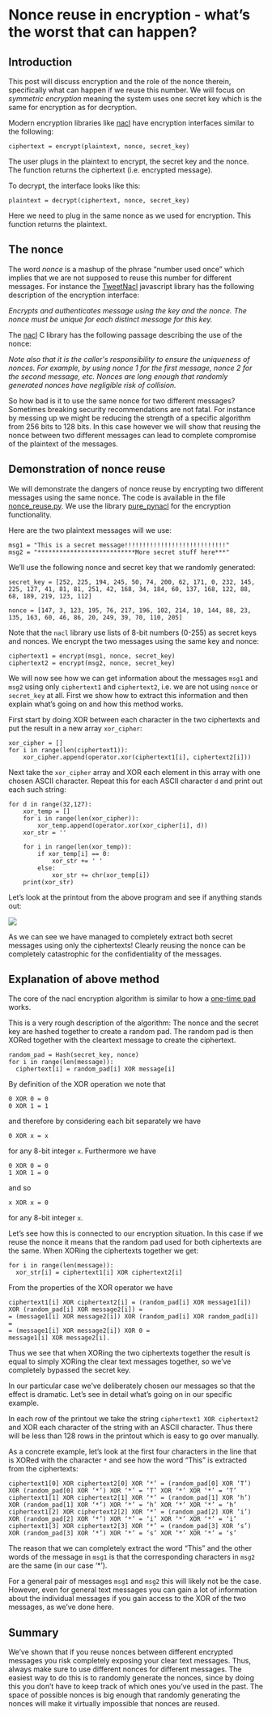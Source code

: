 # Nonce reuse in encryption - what’s the worst that can happen?

## Introduction

This post will discuss encryption and the role of the nonce therein, specifically what can happen if we reuse this number. We will focus on *symmetric encryption* meaning the system uses one secret key which is the same for encryption as for decryption. 

Modern encryption libraries like [nacl](nacl.cr.yp.to) have encryption interfaces similar to the following:

```
ciphertext = encrypt(plaintext, nonce, secret_key)
```

The user plugs in the plaintext to encrypt, the secret key and the nonce. The function returns the ciphertext (i.e. encrypted message).

To decrypt, the interface looks like this:

```
plaintext = decrypt(ciphertext, nonce, secret_key)
```

Here we need to plug in the same nonce as we used for encryption. This function returns the plaintext.

## The nonce

The word *nonce* is a mashup of the phrase “number used once” which implies that we are not supposed to reuse this number for different messages. For instance the [TweetNacl](https://github.com/dchest/tweetnacl-js#naclsecretboxmessage-nonce-key) javascript library has the following description of the encryption interface:

*Encrypts and authenticates message using the key and the nonce. The nonce must be unique for each distinct message for this key.*

The [nacl](http://nacl.cr.yp.to/secretbox.html) C library has the following passage describing the use of the nonce:

*Note also that it is the caller's responsibility to ensure the uniqueness of nonces. For example, by using nonce 1 for the first message, nonce 2 for the second message, etc. Nonces are long enough that randomly generated nonces have negligible risk of collision.*

So how bad is it to use the same nonce for two different messages? Sometimes breaking security recommendations are not fatal. For instance by messing up we might be reducing the strength of a specific algorithm from 256 bits to 128 bits. In this case however we will show that reusing the nonce between two different messages can lead to complete compromise of the plaintext of the messages.

## Demonstration of nonce reuse

We will demonstrate the dangers of nonce reuse by encrypting two different messages using the same nonce. The code is available in the file [nonce_reuse.py](https://github.com/christianlundkvist/blog/blob/master/2021_01_25_nonce_reuse_in_encryption/files/nonce_reuse.py). We use the library [pure_pynacl](https://github.com/jfindlay/pure_pynacl) for the encryption functionality.

Here are the two plaintext messages will we use:

```
msg1 = "This is a secret message!!!!!!!!!!!!!!!!!!!!!!!!!!!!"
msg2 = "***************************More secret stuff here***"
```

We’ll use the following nonce and secret key that we randomly generated:

```
secret_key = [252, 225, 194, 245, 50, 74, 200, 62, 171, 0, 232, 145, 225, 127, 41, 81, 81, 251, 42, 168, 34, 184, 60, 137, 168, 122, 88, 68, 189, 219, 123, 112]

nonce = [147, 3, 123, 195, 76, 217, 196, 102, 214, 10, 144, 88, 23, 135, 163, 60, 46, 86, 20, 249, 39, 70, 110, 205]
```

Note that the `nacl` library use lists of 8-bit numbers (0-255) as secret keys and nonces. We encrypt the two messages using the same key and nonce:

```
ciphertext1 = encrypt(msg1, nonce, secret_key)
ciphertext2 = encrypt(msg2, nonce, secret_key)
```

We will now see how we can get information about the messages `msg1` and `msg2` using only `ciphertext1` and `ciphertext2`, i.e. we are not using `nonce` or `secret_key` at all. First we show how to extract this information and then explain what’s going on and how this method works.

First start by doing XOR between each character in the two ciphertexts and put the result in a new array `xor_cipher`:

```
xor_cipher = []
for i in range(len(ciphertext1)):
    xor_cipher.append(operator.xor(ciphertext1[i], ciphertext2[i]))
```

Next take the `xor_cipher` array and XOR each element in this array with one chosen ASCII character. Repeat this for each ASCII character `d` and print out each such string:

```
for d in range(32,127):
    xor_temp = []
    for i in range(len(xor_cipher)):
        xor_temp.append(operator.xor(xor_cipher[i], d))
    xor_str = ''

    for i in range(len(xor_temp)):
        if xor_temp[i] == 0:
            xor_str += ' '
        else:
            xor_str += chr(xor_temp[i])
    print(xor_str)
```

Let’s look at the printout from the above program and see if anything stands out:

![](https://github.com/christianlundkvist/blog/blob/master/2021_01_25_nonce_reuse_in_encryption/files/program_printout.jpeg?raw=true)

As we can see we have managed to completely extract both secret messages using only the ciphertexts! Clearly reusing the nonce can be completely catastrophic for the confidentiality of the messages.

## Explanation of above method

The core of the nacl encryption algorithm is similar to how a [one-time pad](https://en.wikipedia.org/wiki/One-time_pad?wprov=sfti1) works.

This is a very rough description of the algorithm: The nonce and the secret key are hashed together to create a random pad. The random pad is then XORed together with the cleartext message to create the ciphertext.

```
random_pad = Hash(secret_key, nonce)
for i in range(len(message)):
  ciphertext[i] = random_pad[i] XOR message[i]
```

By definition of the XOR operation we note that

```
0 XOR 0 = 0
0 XOR 1 = 1
```

and therefore by considering each bit separately we have

```
0 XOR x = x
```

for any 8-bit integer `x`. Furthermore we have

```
0 XOR 0 = 0
1 XOR 1 = 0
```

and so 

```
x XOR x = 0
```

for any 8-bit integer `x`.

Let’s see how this is connected to our encryption situation. In this case if we reuse the nonce it means that the random pad used for both ciphertexts are the same. When XORing the ciphertexts together we get:

```
for i in range(len(message)):
  xor_str[i] = ciphertext1[i] XOR ciphertext2[i]
```

From the properties of the XOR operator we have

```
ciphertext1[i] XOR ciphertext2[i] = (random_pad[i] XOR message1[i]) XOR (random_pad[i] XOR message2[i]) =
= (message1[i] XOR message2[i]) XOR (random_pad[i] XOR random_pad[i]) =
= (message1[i] XOR message2[i]) XOR 0 =
message1[i] XOR message2[i].
```

Thus we see that when XORing the two ciphertexts together the result is equal to simply XORing the clear text messages together, so we’ve completely bypassed the secret key.

In our particular case we’ve deliberately chosen our messages so that the effect is dramatic. Let’s see in detail what’s going on in our specific example.

In each row of the printout we take the string `ciphertext1 XOR ciphertext2` and XOR each character of the string with an ASCII character. Thus there will be less than 128 rows in the printout which is easy to go over manually.

As a concrete example, let’s look at the first four characters in the line that is XORed with the character `*` and see how the word “This” is extracted from the ciphertexts:

```
ciphertext1[0] XOR ciphertext2[0] XOR ‘*’ = (random_pad[0] XOR ‘T’) XOR (random_pad[0] XOR ‘*’) XOR ‘*’ = ‘T’ XOR ‘*’ XOR ‘*’ = ‘T’
ciphertext1[1] XOR ciphertext2[1] XOR ‘*’ = (random_pad[1] XOR ‘h’) XOR (random_pad[1] XOR ‘*’) XOR ‘*’ = ‘h’ XOR ‘*’ XOR ‘*’ = ‘h’
ciphertext1[2] XOR ciphertext2[2] XOR ‘*’ = (random_pad[2] XOR ‘i’) XOR (random_pad[2] XOR ‘*’) XOR ‘*’ = ‘i’ XOR ‘*’ XOR ‘*’ = ‘i’
ciphertext1[3] XOR ciphertext2[3] XOR ‘*’ = (random_pad[3] XOR ‘s’) XOR (random_pad[3] XOR ‘*’) XOR ‘*’ = ‘s’ XOR ‘*’ XOR ‘*’ = ‘s’
```

The reason that we can completely extract the word “This” and the other words of the message in `msg1` is that the corresponding characters in `msg2` are the same (in our case ‘*’).

For a general pair of messages `msg1` and `msg2` this will likely not be the case. However, even for general text messages you can gain a lot of information about the individual messages if you gain access to the XOR of the two messages, as we’ve done here.

## Summary

We’ve shown that if you reuse nonces between different encrypted messages you risk completely exposing your clear text messages. Thus, always make sure to use different nonces for different messages. The easiest way to do this is to randomly generate the nonces, since by doing this you don’t have to keep track of which ones you’ve used in the past. The space of possible nonces is big enough that randomly generating the nonces will make it virtually impossible that nonces are reused.